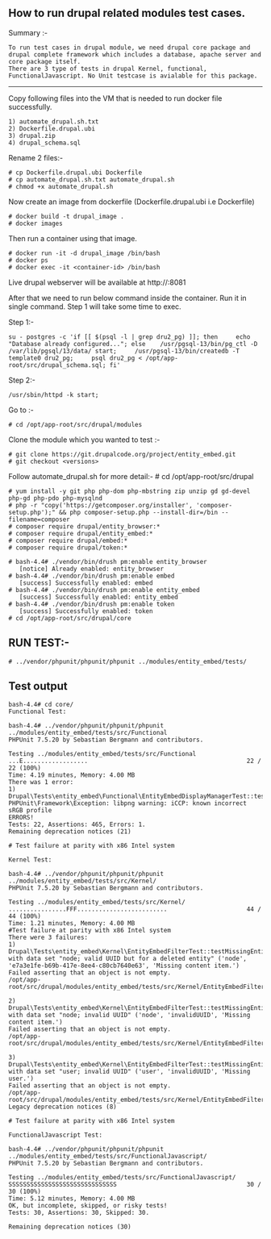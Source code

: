 How to run drupal related modules test cases.
-------------

Summary :-

    To run test cases in drupal module, we need drupal core package and drupal complete framework which includes a database, apache server and core package itself.
    There are 3 type of tests in drupal Kernel, functional, FunctionalJavascript. No Unit testcase is avialable for this package.
  
    

*************************

Copy following files into the VM that is needed to run docker file successfully.

    1) automate_drupal.sh.txt
    2) Dockerfile.drupal.ubi
    3) drupal.zip
    4) drupal_schema.sql

Rename 2 files:-

    # cp Dockerfile.drupal.ubi Dockerfile
    # cp automate_drupal.sh.txt automate_drupal.sh
    # chmod +x automate_drupal.sh


Now create an image from dockerfile (Dockerfile.drupal.ubi i.e Dockerfile)

    # docker build -t drupal_image .
    # docker images

Then run a container using that image.

    # docker run -it -d drupal_image /bin/bash
    # docker ps
    # docker exec -it <container-id> /bin/bash

Live drupal webserver will be available at http://<ip>:8081

After that we need to run below command inside the container. Run it in single command. Step 1 will take some time to exec.

Step 1:-

    su - postgres -c 'if [[ $(psql -l | grep dru2_pg) ]]; then     echo "Database already configured..."; else    /usr/pgsql-13/bin/pg_ctl -D /var/lib/pgsql/13/data/ start;     /usr/pgsql-13/bin/createdb -T template0 dru2_pg;     psql dru2_pg < /opt/app-root/src/drupal_schema.sql; fi'

Step 2:-

    /usr/sbin/httpd -k start;


Go to :-

    # cd /opt/app-root/src/drupal/modules

Clone the module which you wanted to test :-

    # git clone https://git.drupalcode.org/project/entity_embed.git
    # git checkout <versions>

Follow automate_drupal.sh for more detail:-
    # cd /opt/app-root/src/drupal

    # yum install -y git php php-dom php-mbstring zip unzip gd gd-devel php-gd php-pdo php-mysqlnd
    # php -r "copy('https://getcomposer.org/installer', 'composer-setup.php');" && php composer-setup.php --install-dir=/bin --filename=composer
    # composer require drupal/entity_browser:*
    # composer require drupal/entity_embed:*
    # composer require drupal/embed:*
    # composer require drupal/token:*
    
    # bash-4.4# ./vendor/bin/drush pm:enable entity_browser
       [notice] Already enabled: entity_browser
    # bash-4.4# ./vendor/bin/drush pm:enable embed
       [success] Successfully enabled: embed
    # bash-4.4# ./vendor/bin/drush pm:enable entity_embed
       [success] Successfully enabled: entity_embed
    # bash-4.4# ./vendor/bin/drush pm:enable token
       [success] Successfully enabled: token
    # cd /opt/app-root/src/drupal/core


RUN TEST:-
----------
    # ../vendor/phpunit/phpunit/phpunit ../modules/entity_embed/tests/

Test output
---------------
    bash-4.4# cd core/
    Functional Test:   

    bash-4.4# ../vendor/phpunit/phpunit/phpunit ../modules/entity_embed/tests/src/Functional
    PHPUnit 7.5.20 by Sebastian Bergmann and contributors.

    Testing ../modules/entity_embed/tests/src/Functional
    ...E..................                                            22 / 22 (100%)
    Time: 4.19 minutes, Memory: 4.00 MB
    There was 1 error:
    1) Drupal\Tests\entity_embed\Functional\EntityEmbedDisplayManagerTest::testGetDefinitionsForContexts
    PHPUnit\Framework\Exception: libpng warning: iCCP: known incorrect sRGB profile
    ERRORS!
    Tests: 22, Assertions: 465, Errors: 1.
    Remaining deprecation notices (21)

    # Test failure at parity with x86 Intel system

    Kernel Test:

    bash-4.4# ../vendor/phpunit/phpunit/phpunit ../modules/entity_embed/tests/src/Kernel/
    PHPUnit 7.5.20 by Sebastian Bergmann and contributors.

    Testing ../modules/entity_embed/tests/src/Kernel/
    ................FFF.........................                      44 / 44 (100%)
    Time: 1.21 minutes, Memory: 4.00 MB
    #Test failure at parity with x86 Intel system
    There were 3 failures:
    1) Drupal\Tests\entity_embed\Kernel\EntityEmbedFilterTest::testMissingEntityIndicator with data set "node; valid UUID but for a deleted entity" ('node',     'e7a3e1fe-b69b-417e-8ee4-c80cb7640e63', 'Missing content item.')
    Failed asserting that an object is not empty.
    /opt/app-root/src/drupal/modules/entity_embed/tests/src/Kernel/EntityEmbedFilterTest.php:261

    2) Drupal\Tests\entity_embed\Kernel\EntityEmbedFilterTest::testMissingEntityIndicator with data set "node; invalid UUID" ('node', 'invalidUUID', 'Missing    content item.')
    Failed asserting that an object is not empty.
    /opt/app-root/src/drupal/modules/entity_embed/tests/src/Kernel/EntityEmbedFilterTest.php:261

    3) Drupal\Tests\entity_embed\Kernel\EntityEmbedFilterTest::testMissingEntityIndicator with data set "user; invalid UUID" ('user', 'invalidUUID', 'Missing    user.')
    Failed asserting that an object is not empty.
    /opt/app-root/src/drupal/modules/entity_embed/tests/src/Kernel/EntityEmbedFilterTest.php:261
    Legacy deprecation notices (8)

    # Test failure at parity with x86 Intel system

    FunctionalJavascript Test:

    bash-4.4# ../vendor/phpunit/phpunit/phpunit ../modules/entity_embed/tests/src/FunctionalJavascript/
    PHPUnit 7.5.20 by Sebastian Bergmann and contributors.

    Testing ../modules/entity_embed/tests/src/FunctionalJavascript/
    SSSSSSSSSSSSSSSSSSSSSSSSSSSSSS                                    30 / 30 (100%)
    Time: 5.12 minutes, Memory: 4.00 MB
    OK, but incomplete, skipped, or risky tests!
    Tests: 30, Assertions: 30, Skipped: 30.

    Remaining deprecation notices (30)
    
   
